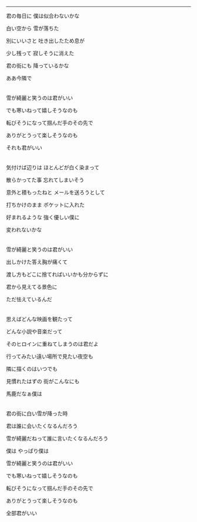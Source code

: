 
---

君の毎日に 僕は似合わないかな

白い空から 雪が落ちた

別にいいさと 吐き出したため息が

少し残って 寂しそうに消えた

君の街にも 降っているかな

ああ今隣で
\
\
\
雪が綺麗と笑うのは君がいい

でも寒いねって嬉しそうなのも

転びそうになって掴んだ手のその先で

ありがとうって楽しそうなのも

それも君がいい
\
\
\
気付けば辺りは ほとんどが白く染まって

散らかってた事 忘れてしまいそう

意外と積もったねと メールを送ろうとして

打ちかけのまま ポケットに入れた

好まれるような 強く優しい僕に

変われないかな
\
\
\
雪が綺麗と笑うのは君がいい

出しかけた答え胸が痛くて

渡し方もどこに捨てればいいかも分からずに

君から見えてる景色に

ただ怯えているんだ
\
\
\
思えばどんな映画を観たって

どんな小説や音楽だって

そのヒロインに重ねてしまうのは君だよ

行ってみたい遠い場所で見たい夜空も

隣に描くのはいつでも

見慣れたはずの 街がこんなにも

馬鹿だなぁ僕は
\
\
\
君の街に白い雪が降った時

君は誰に会いたくなるんだろう

雪が綺麗だねって誰に言いたくなるんだろう

僕は やっぱり僕は

雪が綺麗と笑うのは君がいい

でも寒いねって嬉しそうなのも

転びそうになって掴んだ手のその先で

ありがとうって楽しそうなのも

全部君がいい

